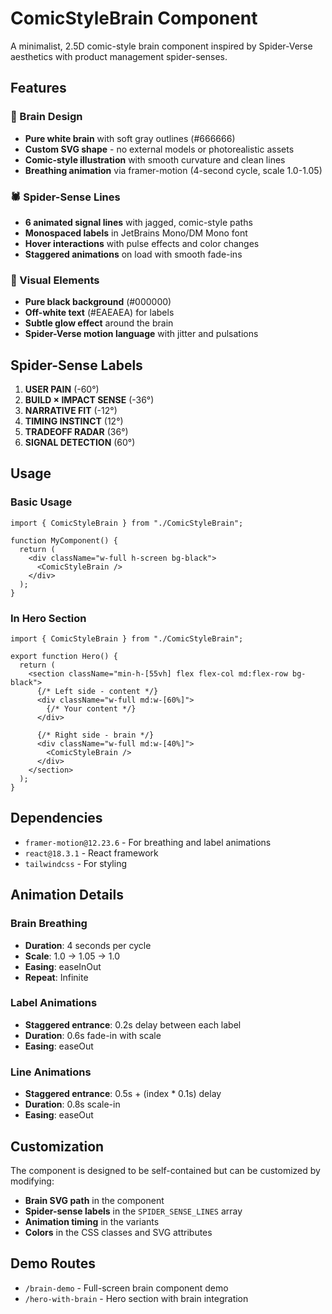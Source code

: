 # ComicStyleBrain Component

A minimalist, 2.5D comic-style brain component inspired by Spider-Verse aesthetics with product management spider-senses.

## Features

### 🧠 Brain Design
- **Pure white brain** with soft gray outlines (#666666)
- **Custom SVG shape** - no external models or photorealistic assets
- **Comic-style illustration** with smooth curvature and clean lines
- **Breathing animation** via framer-motion (4-second cycle, scale 1.0-1.05)

### 🕷️ Spider-Sense Lines
- **6 animated signal lines** with jagged, comic-style paths
- **Monospaced labels** in JetBrains Mono/DM Mono font
- **Hover interactions** with pulse effects and color changes
- **Staggered animations** on load with smooth fade-ins

### 🎨 Visual Elements
- **Pure black background** (#000000)
- **Off-white text** (#EAEAEA) for labels
- **Subtle glow effect** around the brain
- **Spider-Verse motion language** with jitter and pulsations

## Spider-Sense Labels

1. **USER PAIN** (-60°)
2. **BUILD × IMPACT SENSE** (-36°)
3. **NARRATIVE FIT** (-12°)
4. **TIMING INSTINCT** (12°)
5. **TRADEOFF RADAR** (36°)
6. **SIGNAL DETECTION** (60°)

## Usage

### Basic Usage
```tsx
import { ComicStyleBrain } from "./ComicStyleBrain";

function MyComponent() {
  return (
    <div className="w-full h-screen bg-black">
      <ComicStyleBrain />
    </div>
  );
}
```

### In Hero Section
```tsx
import { ComicStyleBrain } from "./ComicStyleBrain";

export function Hero() {
  return (
    <section className="min-h-[55vh] flex flex-col md:flex-row bg-black">
      {/* Left side - content */}
      <div className="w-full md:w-[60%]">
        {/* Your content */}
      </div>
      
      {/* Right side - brain */}
      <div className="w-full md:w-[40%]">
        <ComicStyleBrain />
      </div>
    </section>
  );
}
```

## Dependencies

- `framer-motion@12.23.6` - For breathing and label animations
- `react@18.3.1` - React framework
- `tailwindcss` - For styling

## Animation Details

### Brain Breathing
- **Duration**: 4 seconds per cycle
- **Scale**: 1.0 → 1.05 → 1.0
- **Easing**: easeInOut
- **Repeat**: Infinite

### Label Animations
- **Staggered entrance**: 0.2s delay between each label
- **Duration**: 0.6s fade-in with scale
- **Easing**: easeOut

### Line Animations
- **Staggered entrance**: 0.5s + (index * 0.1s) delay
- **Duration**: 0.8s scale-in
- **Easing**: easeOut

## Customization

The component is designed to be self-contained but can be customized by modifying:

- **Brain SVG path** in the component
- **Spider-sense labels** in the `SPIDER_SENSE_LINES` array
- **Animation timing** in the variants
- **Colors** in the CSS classes and SVG attributes

## Demo Routes

- `/brain-demo` - Full-screen brain component demo
- `/hero-with-brain` - Hero section with brain integration 